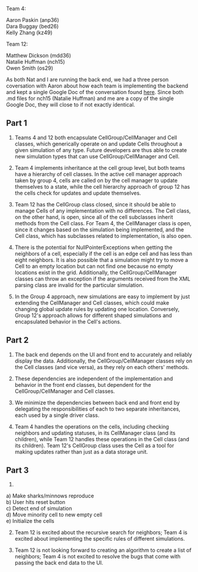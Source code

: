 Team 4:

Aaron Paskin (anp36)  
Dara Buggay (bed26)  
Kelly Zhang (kz49)

Team 12:

Matthew Dickson (mdd36)  
Natalie Huffman (nch15)  
Owen Smith (os29)  

As both Nat and I are running the back end, we had a three person coversation with Aaron about how each team is implementing the backend and kept a single Google Doc of the conversation found [here](https://docs.google.com/document/d/1cg3pmMlm3ijRz9KDcn6br4Nl6lsXQEH8Ew2FEVB5rKM/edit?usp=sharing). Since both .md files for nch15 (Natalie Huffman) and me are a copy of the single Google Doc, they will close to if not exactly identical.  

## Part 1
1. Teams 4 and 12 both encapsulate CellGroup/CellManager and Cell classes, which generically operate on and update Cells throughout a given simulation of any type. Future developers are thus able to create new simulation types that can use CellGroup/CellManager and Cell.

2. Team 4 implements inheritance at the cell group level, but both teams have a hierarchy of cell classes. In the active cell manager approach taken by group 4, cells are called on by the cell manager to update themselves to a state, while the cell hierarchy approach of group 12 has the cells check for updates and update themselves.

3. Team 12 has the CellGroup class closed, since it should be able to manage Cells of any implementation with no differences. The Cell class, on the other hand, is open, since all of the cell subclasses inherit methods from the Cell class. For Team 4, the CellManager class is open, since it changes based on the simulation being implemented, and the Cell class, which has subclasses related to implementation, is also open.

4. There is the potential for NullPointerExceptions when getting the neighbors of a cell, especially if the cell is an edge cell and has less than eight neighbors. It is also possible that a simulation might try to move a Cell to an empty location but can not find one because no empty locations exist in the grid. Additionally, the CellGroup/CellManager classes can throw an exception if the arguments received from the XML parsing class are invalid for the particular simulation.

5. In the Group 4 approach, new simulations are easy to implement by just extending the CellManager and Cell classes, which could make changing global update rules by updating one location. Conversely, Group 12's approach allows for different shaped simulations and encapsulated behavior in the Cell's actions.

## Part 2

1. The back end depends on the UI and front end to accurately and reliably display the data. Additionally, the CellGroup/CellManager classes rely on the Cell classes (and vice versa), as they rely on each others' methods.

2. These dependencies are independent of the implementation and behavior in the front end classes, but dependent for the CellGroup/CellManager and Cell classes.

3. We minimize the dependencies between back end and front end by delegating the responsibilities of each to two separate inheritances, each used by a single driver class.

4. Team 4 handles the operations on the cells, including checking neighbors and updating statuses, in its CellManager class (and its children), while Team 12 handles these operations in the Cell class (and its children). Team 12's CellGroup class uses the Cell as a tool for making updates rather than just as a data storage unit.

## Part 3

1.  
a) Make sharks/minnows reproduce  
b) User hits reset button  
c) Detect end of simulation  
d) Move minority cell to new empty cell  
e) Initialize the cells

2. Team 12 is excited about the recursive search for neighbors; Team 4 is excited about implementing the specific rules of different simulations.

3. Team 12 is not looking forward to creating an algorithm to create a list of neighbors; Team 4 is not excited to resolve the bugs that come with passing the back end data to the UI.
